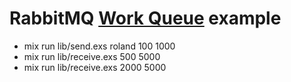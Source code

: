 # RabbitMQ [Work Queue](https://www.rabbitmq.com/tutorials/tutorial-two-elixir.html) example

* mix run lib/send.exs roland 100 1000
* mix run lib/receive.exs 500 5000
* mix run lib/receive.exs 2000 5000
